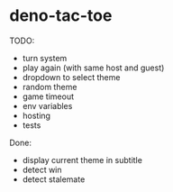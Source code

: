 # deno-tac-toe

TODO:

- turn system
- play again (with same host and guest)
- dropdown to select theme
- random theme
- game timeout
- env variables
- hosting
- tests

Done:

- display current theme in subtitle
- detect win
- detect stalemate

